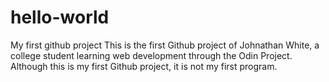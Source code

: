 # hello-world
My first github project
This is the first Github project of Johnathan White, a college student learning web development through the Odin Project. Although this is my first Github project, it is not my first program.
